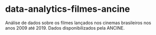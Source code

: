 # data-analytics-filmes-ancine
Análise de dados sobre os filmes lançados nos cinemas brasileiros nos anos 2009 até 2019. Dados disponibilizados pela ANCINE.
